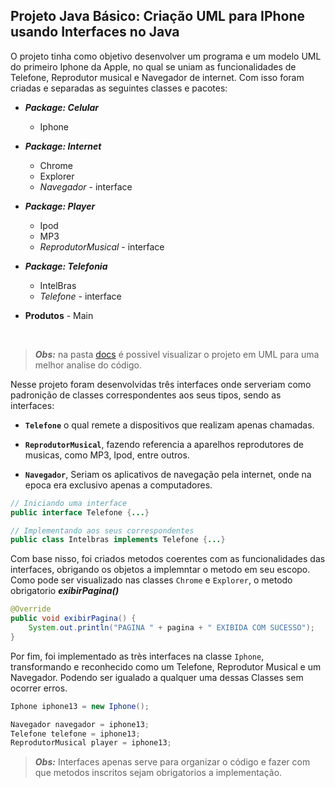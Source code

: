 ## Projeto Java Básico: Criação UML para IPhone usando Interfaces no Java

O projeto tinha como objetivo desenvolver um programa e um modelo UML do primeiro Iphone da Apple, no qual se uniam as funcionalidades de Telefone, Reprodutor musical e Navegador de internet. Com isso foram criadas e separadas as seguintes classes e pacotes:


* ***Package: Celular***
    * Iphone
* ***Package: Internet***
    * Chrome
    * Explorer
    * *Navegador* - interface
* ***Package: Player***
    * Ipod
    * MP3
    * *ReprodutorMusical* - interface
* ***Package: Telefonia***
    * IntelBras
    * *Telefone* - interface

* **Produtos** - Main

<br>

> ***Obs:*** na pasta [docs]() é possivel visualizar o projeto em UML para uma melhor analise do código.


Nesse projeto foram desenvolvidas três interfaces onde serveriam como padronição de classes correspondentes aos seus tipos, sendo as interfaces: 

 - **`Telefone`** o qual remete a dispositivos que realizam apenas chamadas. 

- **`ReprodutorMusical`**, fazendo referencia a aparelhos reprodutores de musicas, como MP3, Ipod, entre outros.
- **`Navegador`**, Seriam os aplicativos de navegação pela internet, onde na epoca era exclusivo apenas a computadores.

``` java
// Iniciando uma interface
public interface Telefone {...}

// Implementando aos seus correspondentes
public class Intelbras implements Telefone {...}
```

Com base nisso, foi criados metodos coerentes com as funcionalidades das interfaces, obrigando os objetos a implemntar o metodo em seu escopo. Como pode ser visualizado nas classes `Chrome` e  `Explorer`, o metodo obrigatorio ***exibirPagina()***

``` java
@Override
public void exibirPagina() {
    System.out.println("PAGINA " + pagina + " EXIBIDA COM SUCESSO");
}
```

Por fim, foi implementado as très interfaces na classe `Iphone`, transformando e reconhecido como um Telefone, Reprodutor Musical e um Navegador. Podendo ser igualado a qualquer uma dessas Classes sem ocorrer erros.

``` java
Iphone iphone13 = new Iphone();

Navegador navegador = iphone13;
Telefone telefone = iphone13;
ReprodutorMusical player = iphone13;
```

> ***Obs:*** Interfaces apenas serve para organizar o código e fazer com que metodos inscritos sejam obrigatorios a implementação. 
